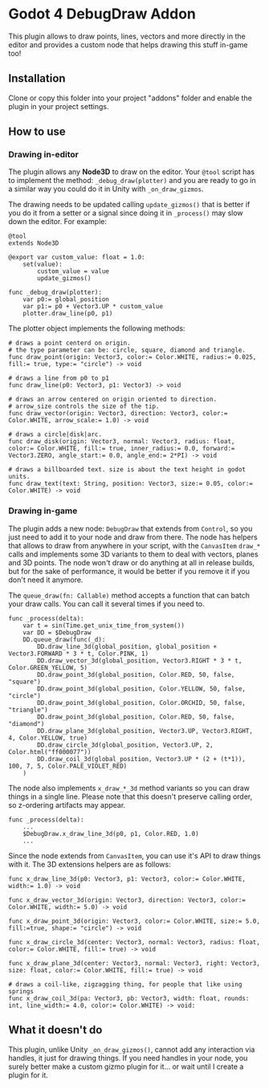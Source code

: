 # Godot 4 DebugDraw Addon

This plugin allows to draw points, lines, vectors and more directly in the editor and provides a custom node that helps drawing this stuff in-game too!

## Installation

Clone or copy this folder into your project "addons" folder and enable the plugin in your project settings.

## How to use

### Drawing in-editor

The plugin allows any **Node3D** to draw on the editor. Your `@tool` script has to implement the method: `_debug_draw(plotter)`  and you are ready to go in a similar way you could do it in Unity with `_on_draw_gizmos`.

The drawing needs to be updated calling `update_gizmos()` that is better if you do it from a setter or a signal since doing it in `_process()` may slow down the editor. For example:
```
@tool
extends Node3D

@export var custom_value: float = 1.0:
	set(value):
		custom_value = value
		update_gizmos()

func _debug_draw(plotter):
	var p0:= global_position
	var p1:= p0 + Vector3.UP * custom_value
	plotter.draw_line(p0, p1)

```
The plotter object implements the following methods:

```
# draws a point centerd on origin.
# the type parameter can be: circle, square, diamond and triangle.
func draw_point(origin: Vector3, color:= Color.WHITE, radius:= 0.025, fill:= true, type:= "circle") -> void

# draws a line from p0 to p1
func draw_line(p0: Vector3, p1: Vector3) -> void

# draws an arrow centered on origin oriented to direction.
# arrow_size controls the size of the tip.
func draw_vector(origin: Vector3, direction: Vector3, color:= Color.WHITE, arrow_scale:= 1.0) -> void

# draws a circle|disk|arc.
func draw_disk(origin: Vector3, normal: Vector3, radius: float, color:= Color.WHITE, fill:= true, inner_radius:= 0.0, forward:= Vector3.ZERO, angle_start:= 0.0, angle_end:= 2*PI) -> void

# draws a billboarded text. size is about the text height in godot units.
func draw_text(text: String, position: Vector3, size:= 0.05, color:= Color.WHITE) -> void
```
### Drawing in-game

The plugin adds a new node: `DebugDraw` that extends from `Control`, so you just need to add it to your node and draw from there. The node has helpers that allows to draw from anywhere in your script, with the `CanvasItem` `draw_*` calls and implements some 3D variants to them to deal with vectors, planes and 3D points. The node won't draw or do anything at all in release builds, but for the sake of performance, it would be better if you remove it if you don't need it anymore.

The `queue_draw(fn: Callable)` method accepts a function that can batch your draw calls. You can call it several times if you need to.

```
func _process(delta):
	var t = sin(Time.get_unix_time_from_system())
	var DD = $DebugDraw
	DD.queue_draw(func(_d):
		DD.draw_line_3d(global_position, global_position + Vector3.FORWARD * 3 * t, Color.PINK, 1)
		DD.draw_vector_3d(global_position, Vector3.RIGHT * 3 * t, Color.GREEN_YELLOW, 5)
		DD.draw_point_3d(global_position, Color.RED, 50, false, "square")
		DD.draw_point_3d(global_position, Color.YELLOW, 50, false, "circle")
		DD.draw_point_3d(global_position, Color.ORCHID, 50, false, "triangle")
		DD.draw_point_3d(global_position, Color.RED, 50, false, "diamond")
		DD.draw_plane_3d(global_position, Vector3.UP, Vector3.RIGHT, 4, Color.YELLOW, true)
		DD.draw_circle_3d(global_position, Vector3.UP, 2, Color.html("ff000077"))
		DD.draw_coil_3d(global_position, Vector3.UP * (2 + (t*1)), 100, 7, 5, Color.PALE_VIOLET_RED)
	)
```

The node also implements `x_draw_*_3d` method variants so you can draw things in a single line. Please note that this doesn't preserve calling order, so z-ordering artifacts may appear.

```
func _process(delta):
	...
	$DebugDraw.x_draw_line_3d(p0, p1, Color.RED, 1.0)
	...
```

Since the node extends from `CanvasItem`, you can use it's API to draw things with it. The 3D extensions helpers are as follows:
```
func x_draw_line_3d(p0: Vector3, p1: Vector3, color:= Color.WHITE, width:= 1.0) -> void

func x_draw_vector_3d(origin: Vector3, direction: Vector3, color:= Color.WHITE, width:= 5.0) -> void

func x_draw_point_3d(origin: Vector3, color:= Color.WHITE, size:= 5.0, fill:=true, shape:= "circle") -> void

func x_draw_circle_3d(center: Vector3, normal: Vector3, radius: float, color:= Color.WHITE, fill:= true) -> void

func x_draw_plane_3d(center: Vector3, normal: Vector3, right: Vector3, size: float, color:= Color.WHITE, fill:= true) -> void

# draws a coil-like, zigzagging thing, for people that like using springs
func x_draw_coil_3d(pa: Vector3, pb: Vector3, width: float, rounds: int, line_width:= 4.0, color:= Color.WHITE) -> void:
```

## What it doesn't do

This plugin, unlike Unity `_on_draw_gizmos()`, cannot add any interaction via handles, it just for drawing things. If you need handles in your node, you surely better make a custom gizmo plugin for it... or wait until I create a plugin for it.
